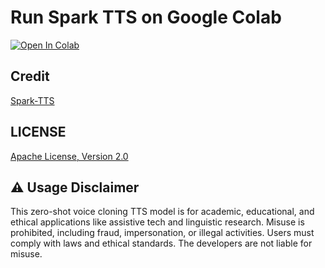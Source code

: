 # Run Spark TTS on Google Colab
[![Open In Colab](https://colab.research.google.com/assets/colab-badge.svg)](https://colab.research.google.com/github/NeuralFalconYT/Spark-TTS-Colab/blob/main/Spark_TTS_Colab.ipynb) <br>

## Credit
[Spark-TTS](https://github.com/SparkAudio/Spark-TTS) <br>
## LICENSE
[Apache License, Version 2.0](https://www.apache.org/licenses/LICENSE-2.0) <br>


## ⚠️ Usage Disclaimer <br>
This zero-shot voice cloning TTS model is for academic, educational, and ethical applications like assistive tech and linguistic research. Misuse is prohibited, including fraud, impersonation, or illegal activities. Users must comply with laws and ethical standards. The developers are not liable for misuse.
